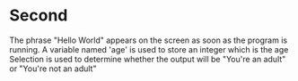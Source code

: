 # Second
The phrase "Hello World" appears on the screen as soon as the program is running.
A variable named 'age' is used to store an integer which is the age
Selection is used to determine whether the output will be "You're an adult" or "You're not an adult"
